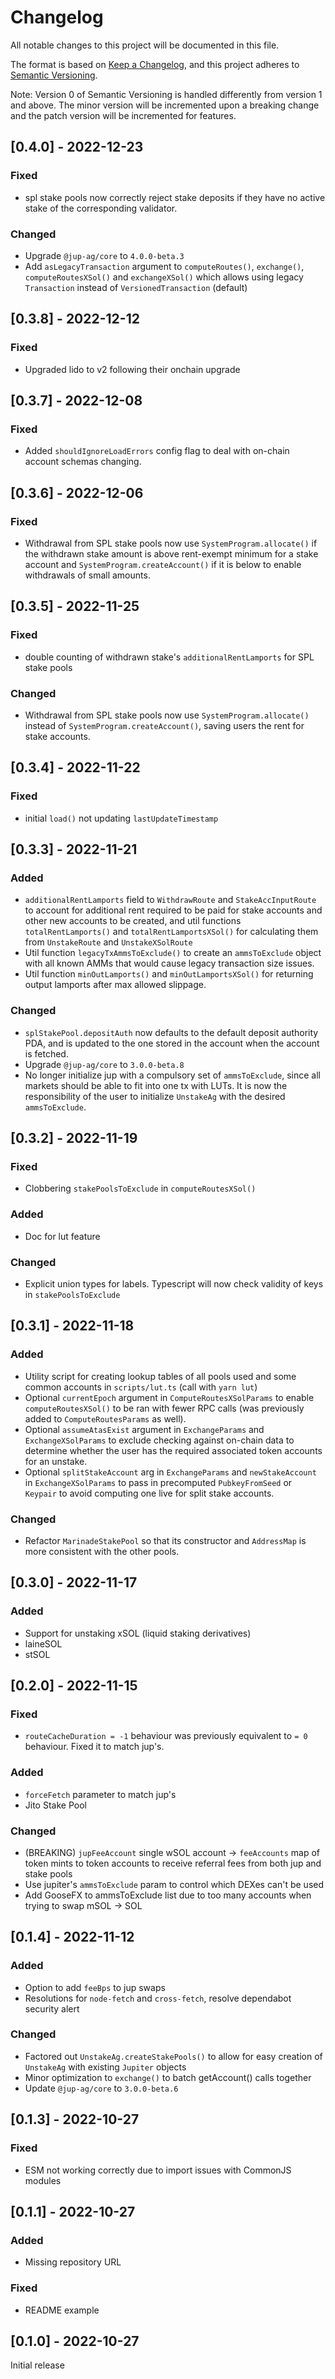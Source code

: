 # Changelog

All notable changes to this project will be documented in this file.

The format is based on [Keep a Changelog](https://keepachangelog.com/en/1.0.0/),
and this project adheres to [Semantic Versioning](https://semver.org/spec/v2.0.0.html).

Note: Version 0 of Semantic Versioning is handled differently from version 1 and above. The minor version will be incremented upon a breaking change and the patch version will be incremented for features.

## [0.4.0] - 2022-12-23

### Fixed

- spl stake pools now correctly reject stake deposits if they have no active stake of the corresponding validator.

### Changed

- Upgrade `@jup-ag/core` to `4.0.0-beta.3`
- Add `asLegacyTransaction` argument to `computeRoutes()`, `exchange()`, `computeRoutesXSol()` and `exchangeXSol()` which allows using legacy `Transaction` instead of `VersionedTransaction` (default)

## [0.3.8] - 2022-12-12

### Fixed

- Upgraded lido to v2 following their onchain upgrade

## [0.3.7] - 2022-12-08

### Fixed

- Added `shouldIgnoreLoadErrors` config flag to deal with on-chain account schemas changing.

## [0.3.6] - 2022-12-06

### Fixed

- Withdrawal from SPL stake pools now use `SystemProgram.allocate()` if the withdrawn stake amount is above rent-exempt minimum for a stake account and `SystemProgram.createAccount()` if it is below to enable withdrawals of small amounts.

## [0.3.5] - 2022-11-25

### Fixed

- double counting of withdrawn stake's `additionalRentLamports` for SPL stake pools

### Changed

- Withdrawal from SPL stake pools now use `SystemProgram.allocate()` instead of `SystemProgram.createAccount()`, saving users the rent for stake accounts.

## [0.3.4] - 2022-11-22

### Fixed

- initial `load()` not updating `lastUpdateTimestamp`

## [0.3.3] - 2022-11-21

### Added

- `additionalRentLamports` field to `WithdrawRoute` and `StakeAccInputRoute` to account for additional rent required to be paid for stake accounts and other new accounts to be created, and util functions `totalRentLamports()` and `totalRentLamportsXSol()` for calculating them from `UnstakeRoute` and `UnstakeXSolRoute`
- Util function `legacyTxAmmsToExclude()` to create an `ammsToExclude` object with all known AMMs that would cause legacy transaction size issues.
- Util function `minOutLamports()` and `minOutLamportsXSol()` for returning output lamports after max allowed slippage.

### Changed

- `splStakePool.depositAuth` now defaults to the default deposit authority PDA, and is updated to the one stored in the account when the account is fetched.
- Upgrade `@jup-ag/core` to `3.0.0-beta.8`
- No longer initialize jup with a compulsory set of `ammsToExclude`, since all markets should be able to fit into one tx with LUTs. It is now the responsibility of the user to initialize `UnstakeAg` with the desired `ammsToExclude`.

## [0.3.2] - 2022-11-19

### Fixed

- Clobbering `stakePoolsToExclude` in `computeRoutesXSol()`

### Added

- Doc for lut feature

### Changed

- Explicit union types for labels. Typescript will now check validity of keys in `stakePoolsToExclude`

## [0.3.1] - 2022-11-18

### Added

- Utility script for creating lookup tables of all pools used and some common accounts in `scripts/lut.ts` (call with `yarn lut`)
- Optional `currentEpoch` argument in `ComputeRoutesXSolParams` to enable `computeRoutesXSol()` to be ran with fewer RPC calls (was previously added to `ComputeRoutesParams` as well).
- Optional `assumeAtasExist` argument in `ExchangeParams` and `ExchangeXSolParams` to exclude checking against on-chain data to determine whether the user has the required associated token accounts for an unstake.
- Optional `splitStakeAccount` arg in `ExchangeParams` and `newStakeAccount` in `ExchangeXSolParams` to pass in precomputed `PubkeyFromSeed` or `Keypair` to avoid computing one live for split stake accounts.

### Changed

- Refactor `MarinadeStakePool` so that its constructor and `AddressMap` is more consistent with the other pools.

## [0.3.0] - 2022-11-17

### Added

- Support for unstaking xSOL (liquid staking derivatives)
- laineSOL
- stSOL

## [0.2.0] - 2022-11-15

### Fixed

- `routeCacheDuration = -1` behaviour was previously equivalent to `= 0` behaviour. Fixed it to match jup's.

### Added

- `forceFetch` parameter to match jup's
- Jito Stake Pool

### Changed

- (BREAKING) `jupFeeAccount` single wSOL account -> `feeAccounts` map of token mints to token accounts to receive referral fees from both jup and stake pools
- Use jupiter's `ammsToExclude` param to control which DEXes can't be used
- Add GooseFX to ammsToExclude list due to too many accounts when trying to swap mSOL -> SOL

## [0.1.4] - 2022-11-12

### Added

- Option to add `feeBps` to jup swaps
- Resolutions for `node-fetch` and `cross-fetch`, resolve dependabot security alert

### Changed

- Factored out `UnstakeAg.createStakePools()` to allow for easy creation of `UnstakeAg` with existing `Jupiter` objects
- Minor optimization to `exchange()` to batch getAccount() calls together
- Update `@jup-ag/core` to `3.0.0-beta.6`

## [0.1.3] - 2022-10-27

### Fixed

- ESM not working correctly due to import issues with CommonJS modules

## [0.1.1] - 2022-10-27

### Added

- Missing repository URL

### Fixed

- README example

## [0.1.0] - 2022-10-27
Initial release
